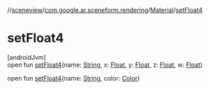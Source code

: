 //[sceneview](../../../index.md)/[com.google.ar.sceneform.rendering](../index.md)/[Material](index.md)/[setFloat4](set-float4.md)

# setFloat4

[androidJvm]\
open fun [setFloat4](set-float4.md)(name: [String](https://developer.android.com/reference/kotlin/java/lang/String.html), x: [Float](https://kotlinlang.org/api/latest/jvm/stdlib/kotlin/-float/index.html), y: [Float](https://kotlinlang.org/api/latest/jvm/stdlib/kotlin/-float/index.html), z: [Float](https://kotlinlang.org/api/latest/jvm/stdlib/kotlin/-float/index.html), w: [Float](https://kotlinlang.org/api/latest/jvm/stdlib/kotlin/-float/index.html))

open fun [setFloat4](set-float4.md)(name: [String](https://developer.android.com/reference/kotlin/java/lang/String.html), color: [Color](../-color/index.md))
